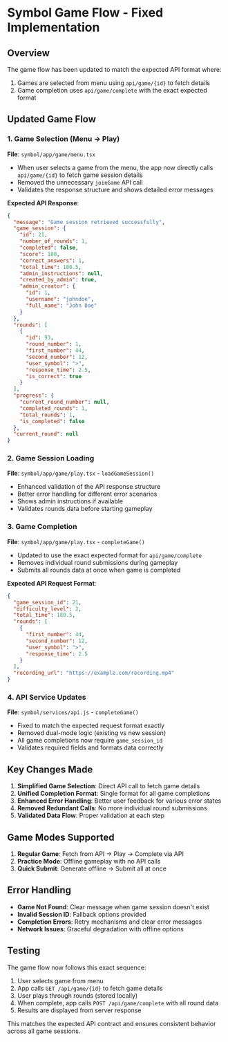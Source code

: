 # Symbol Game Flow - Fixed Implementation

## Overview

The game flow has been updated to match the expected API format where:

1. Games are selected from menu using `api/game/{id}` to fetch details
2. Game completion uses `api/game/complete` with the exact expected format

## Updated Game Flow

### 1. Game Selection (Menu → Play)

**File**: `symbol/app/game/menu.tsx`

- When user selects a game from the menu, the app now directly calls `api/game/{id}` to fetch game session details
- Removed the unnecessary `joinGame` API call
- Validates the response structure and shows detailed error messages

**Expected API Response**:

```json
{
  "message": "Game session retrieved successfully",
  "game_session": {
    "id": 21,
    "number_of_rounds": 1,
    "completed": false,
    "score": 100,
    "correct_answers": 1,
    "total_time": 180.5,
    "admin_instructions": null,
    "created_by_admin": true,
    "admin_creator": {
      "id": 1,
      "username": "johndoe",
      "full_name": "John Doe"
    }
  },
  "rounds": [
    {
      "id": 93,
      "round_number": 1,
      "first_number": 44,
      "second_number": 12,
      "user_symbol": ">",
      "response_time": 2.5,
      "is_correct": true
    }
  ],
  "progress": {
    "current_round_number": null,
    "completed_rounds": 1,
    "total_rounds": 1,
    "is_completed": false
  },
  "current_round": null
}
```

### 2. Game Session Loading

**File**: `symbol/app/game/play.tsx` - `loadGameSession()`

- Enhanced validation of the API response structure
- Better error handling for different error scenarios
- Shows admin instructions if available
- Validates rounds data before starting gameplay

### 3. Game Completion

**File**: `symbol/app/game/play.tsx` - `completeGame()`

- Updated to use the exact expected format for `api/game/complete`
- Removes individual round submissions during gameplay
- Submits all rounds data at once when game is completed

**Expected API Request Format**:

```json
{
  "game_session_id": 21,
  "difficulty_level": 2,
  "total_time": 180.5,
  "rounds": [
    {
      "first_number": 44,
      "second_number": 12,
      "user_symbol": ">",
      "response_time": 2.5
    }
  ],
  "recording_url": "https://example.com/recording.mp4"
}
```

### 4. API Service Updates

**File**: `symbol/services/api.js` - `completeGame()`

- Fixed to match the expected request format exactly
- Removed dual-mode logic (existing vs new session)
- All game completions now require `game_session_id`
- Validates required fields and formats data correctly

## Key Changes Made

1. **Simplified Game Selection**: Direct API call to fetch game details
2. **Unified Completion Format**: Single format for all game completions
3. **Enhanced Error Handling**: Better user feedback for various error states
4. **Removed Redundant Calls**: No more individual round submissions
5. **Validated Data Flow**: Proper validation at each step

## Game Modes Supported

1. **Regular Game**: Fetch from API → Play → Complete via API
2. **Practice Mode**: Offline gameplay with no API calls
3. **Quick Submit**: Generate offline → Submit all at once

## Error Handling

- **Game Not Found**: Clear message when game session doesn't exist
- **Invalid Session ID**: Fallback options provided
- **Completion Errors**: Retry mechanisms and clear error messages
- **Network Issues**: Graceful degradation with offline options

## Testing

The game flow now follows this exact sequence:

1. User selects game from menu
2. App calls `GET /api/game/{id}` to fetch game details
3. User plays through rounds (stored locally)
4. When complete, app calls `POST /api/game/complete` with all round data
5. Results are displayed from server response

This matches the expected API contract and ensures consistent behavior across all game sessions.
